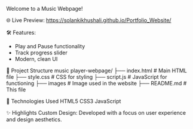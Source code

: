 Welcome to a Music Webpage!

🌐 Live Preview: https://solankikhushali.github.io/Portfolio_Website/

🛠️ Features:
- Play and Pause functionality
- Track progress slider
- Modern, clean UI
  
📂 Project Structure music player-webpage/ ├── index.html # Main HTML file ├── style.css # CSS for styling ├── script.js # JavaScript for functioning ├── images # Image used in the website ├── README.md # This file

🎨 Technologies Used HTML5 CSS3 JavaScript

✨ Highlights Custom Design: Developed with a focus on user experience and design aesthetics.

